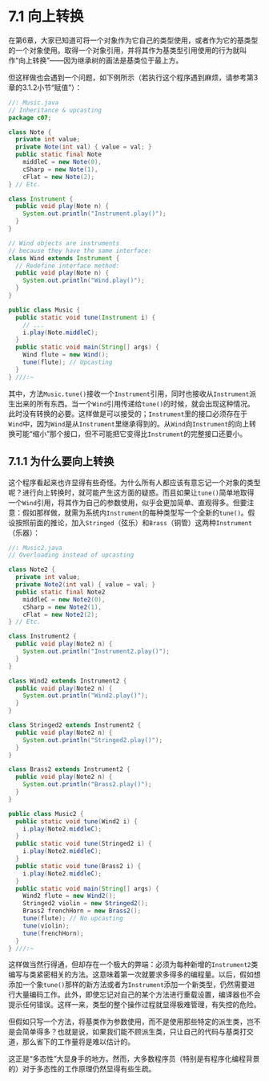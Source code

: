 # 7.1 向上转换


在第6章，大家已知道可将一个对象作为它自己的类型使用，或者作为它的基类型的一个对象使用。取得一个对象引用，并将其作为基类型引用使用的行为就叫作“向上转换”——因为继承树的画法是基类位于最上方。

但这样做也会遇到一个问题，如下例所示（若执行这个程序遇到麻烦，请参考第3章的3.1.2小节“赋值”）：

```java
//: Music.java
// Inheritance & upcasting
package c07;

class Note {
  private int value;
  private Note(int val) { value = val; }
  public static final Note
    middleC = new Note(0),
    cSharp = new Note(1),
    cFlat = new Note(2);
} // Etc.

class Instrument {
  public void play(Note n) {
    System.out.println("Instrument.play()");
  }
}

// Wind objects are instruments
// because they have the same interface:
class Wind extends Instrument {
  // Redefine interface method:
  public void play(Note n) {
    System.out.println("Wind.play()");
  }
}

public class Music {
  public static void tune(Instrument i) {
    // ...
    i.play(Note.middleC);
  }
  public static void main(String[] args) {
    Wind flute = new Wind();
    tune(flute); // Upcasting
  }
} ///:~
```

其中，方法`Music.tune()`接收一个`Instrument`引用，同时也接收从`Instrument`派生出来的所有东西。当一个`Wind`引用传递给`tune()`的时候，就会出现这种情况。此时没有转换的必要。这样做是可以接受的；`Instrument`里的接口必须存在于`Wind`中，因为`Wind`是从`Instrument`里继承得到的。从`Wind`向`Instrument`的向上转换可能“缩小”那个接口，但不可能把它变得比`Instrument`的完整接口还要小。

## 7.1.1 为什么要向上转换

这个程序看起来也许显得有些奇怪。为什么所有人都应该有意忘记一个对象的类型呢？进行向上转换时，就可能产生这方面的疑惑。而且如果让`tune()`简单地取得一个`Wind`引用，将其作为自己的参数使用，似乎会更加简单、直观得多。但要注意：假如那样做，就需为系统内`Instrument`的每种类型写一个全新的`tune()`。假设按照前面的推论，加入`Stringed`（弦乐）和`Brass`（铜管）这两种`Instrument`（乐器）：

```java
//: Music2.java
// Overloading instead of upcasting

class Note2 {
  private int value;
  private Note2(int val) { value = val; }
  public static final Note2
    middleC = new Note2(0),
    cSharp = new Note2(1),
    cFlat = new Note2(2);
} // Etc.

class Instrument2 {
  public void play(Note2 n) {
    System.out.println("Instrument2.play()");
  }
}

class Wind2 extends Instrument2 {
  public void play(Note2 n) {
    System.out.println("Wind2.play()");
  }
}

class Stringed2 extends Instrument2 {
  public void play(Note2 n) {
    System.out.println("Stringed2.play()");
  }
}

class Brass2 extends Instrument2 {
  public void play(Note2 n) {
    System.out.println("Brass2.play()");
  }
}

public class Music2 {
  public static void tune(Wind2 i) {
    i.play(Note2.middleC);
  }
  public static void tune(Stringed2 i) {
    i.play(Note2.middleC);
  }
  public static void tune(Brass2 i) {
    i.play(Note2.middleC);
  }
  public static void main(String[] args) {
    Wind2 flute = new Wind2();
    Stringed2 violin = new Stringed2();
    Brass2 frenchHorn = new Brass2();
    tune(flute); // No upcasting
    tune(violin);
    tune(frenchHorn);
  }
} ///:~
```

这样做当然行得通，但却存在一个极大的弊端：必须为每种新增的`Instrument2`类编写与类紧密相关的方法。这意味着第一次就要求多得多的编程量。以后，假如想添加一个象`tune()`那样的新方法或者为`Instrument`添加一个新类型，仍然需要进行大量编码工作。此外，即使忘记对自己的某个方法进行重载设置，编译器也不会提示任何错误。这样一来，类型的整个操作过程就显得极难管理，有失控的危险。

但假如只写一个方法，将基类作为参数使用，而不是使用那些特定的派生类，岂不是会简单得多？也就是说，如果我们能不顾派生类，只让自己的代码与基类打交道，那么省下的工作量将是难以估计的。

这正是“多态性”大显身手的地方。然而，大多数程序员（特别是有程序化编程背景的）对于多态性的工作原理仍然显得有些生疏。
